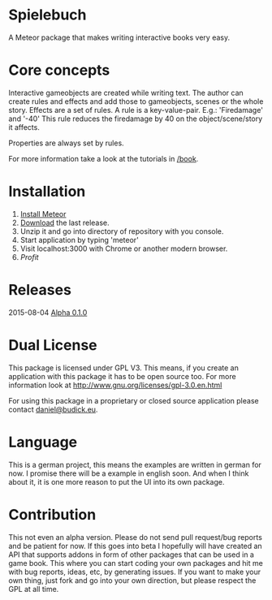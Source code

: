# Spielebuch
A Meteor package that makes writing interactive books very easy.


# Core concepts
Interactive gameobjects are created while writing text. The author can create rules and effects and add those to gameobjects, scenes or the whole story.
Effects are a set of rules. A rule is a key-value-pair.
E.g.:
'Firedamage' and '-40'
This rule reduces the firedamage by 40 on the object/scene/story it affects.

Properties are always set by rules.

For more information take a look at the tutorials in [/book](book).


# Installation
1. [Install Meteor](https://www.meteor.com/install)
2. [Download](https://github.com/BudickDa/spielebuch/archive/Alpha-0.1.0.zip) the last release.
3. Unzip it and go into directory of repository with you console.
4. Start application by typing 'meteor'
5. Visit localhost:3000 with Chrome or another modern browser.
7. $Profit$


# Releases
2015-08-04 [Alpha 0.1.0](https://github.com/BudickDa/spielebuch/releases/tag/Alpha-0.1.0) 


# Dual License
This package is licensed under GPL V3. This means, if you create an application with this package it has to be open source too.
For more information look at http://www.gnu.org/licenses/gpl-3.0.en.html

For using this package in a proprietary or closed source application please contact daniel@budick.eu. 


# Language
This is a german project, this means the examples are written in german for now. I promise there will be a example in english soon. 
And when I think about it, it is one more reason to put the UI into its own package.


# Contribution
This not even an alpha version. Please do not send pull request/bug reports and be patient for now. If this goes into beta 
I hopefully will have created an API that supports addons in form of other packages that can be used in a game book. 
This where you can start coding your own packages and hit me with bug reports, ideas, etc, by generating issues. 
If you want to make your own thing, just fork and go into your own direction, but please respect the GPL at all time.